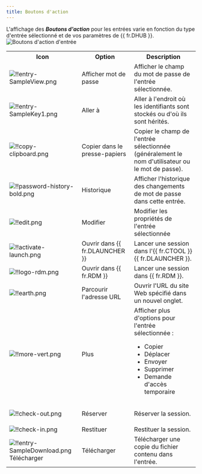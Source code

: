 ```yaml
---
title: Boutons d'action
---
```

L'affichage des ***Boutons d'action*** pour les entrées varie en fonction du type d'entrée sélectionné et de vos paramètres de {{ fr.DHUB }}.  
![Boutons d'action d'entrée](https://webdevolutions.azureedge.net/docs/fr/hub/Hub2000.png)

<table>
	<tr>
		<th>
Icon 
		</th>
		<th>
Option 
		</th>
		<th>
Description 
		</th>
	</tr>
	<tr>
		<td>

![!!entry-SampleView.png](https://webdevolutions.azureedge.net/docs/fr/hub/Icons/entry-SampleView.png) 
		</td>
		<td>
Afficher mot de passe 
		</td>
		<td>
Afficher le champ du mot de passe de l'entrée sélectionnée. 
		</td>
	</tr>
	<tr>
		<td>
![!!entry-SampleKey1.png](https://webdevolutions.azureedge.net/docs/fr/hub/Icons/entry-SampleKey1.png) 
		</td>
		<td>
Aller à 
		</td>
		<td>
Aller à l'endroit où les identifiants sont stockés ou d'où ils sont hérités. 
		</td>
	</tr>
	<tr>
		<td>
![!!copy-clipboard.png](https://webdevolutions.azureedge.net/docs/fr/hub/Icons/copy-clipboard.png) 
		</td>
		<td>
Copier dans le presse-papiers 
		</td>
		<td>
Copier le champ de l'entrée sélectionnée (généralement le nom d'utilisateur ou le mot de passe). 
		</td>
	</tr>
	<tr>
		<td>
![!!password-history-bold.png](https://webdevolutions.azureedge.net/docs/fr/hub/Icons/password-history-bold.png) 
		</td>
		<td>
Historique 
		</td>
		<td>
Afficher l'historique des changements de mot de passe dans cette entrée. 
		</td>
	</tr>
	<tr>
		<td>
![!!edit.png](https://webdevolutions.azureedge.net/docs/fr/hub/Icons/edit.png) 
		</td>
		<td>
Modifier 
		</td>
		<td>
Modifier les propriétés de l'entrée sélectionnée 
		</td>
	</tr>
	<tr>
		<td>
![!!activate-launch.png](https://webdevolutions.azureedge.net/docs/fr/hub/Icons/activate-launch.png) 
		</td>
		<td>
Ouvrir dans {{ fr.DLAUNCHER }} 
		</td>
		<td>
Lancer une session dans l'{{ fr.CTOOL }} {{ fr.DLAUNCHER }}. 
		</td>
	</tr>
	<tr>
		<td>
![!!logo-rdm.png](https://webdevolutions.azureedge.net/docs/fr/hub/Icons/logo-rdm.png) 
		</td>
		<td>
Ouvrir dans {{ fr.RDM }} 
		</td>
		<td>
Lancer une session dans {{ fr.RDM }}. 
		</td>
	</tr>
	<tr>
		<td>
![!!earth.png](https://webdevolutions.azureedge.net/docs/fr/hub/Icons/earth.png) 
		</td>
		<td>
Parcourir l'adresse URL 
		</td>
		<td>
Ouvrir l'URL du site Web spécifié dans un nouvel onglet. 
		</td>
	</tr>
	<tr>
		<td>
![!!more-vert.png](https://webdevolutions.azureedge.net/docs/fr/hub/Icons/more-vert.png) 
		</td>
		<td>
Plus 
		</td>
		<td>
Afficher plus d'options pour l'entrée sélectionnée :  

* Copier 
* Déplacer 
* Envoyer 
* Supprimer 
* Demande d'accès temporaire 
		</td>
	</tr>
	<tr>
		<td>
![!!check-out.png](https://webdevolutions.azureedge.net/docs/fr/hub/Icons/check-out.png) 
		</td>
		<td>
Réserver 
		</td>
		<td>
Réserver la session. 
		</td>
	</tr>
	<tr>
		<td>
![!!check-in.png](https://webdevolutions.azureedge.net/docs/fr/hub/Icons/check-in.png) 
		</td>
		<td>
Restituer 
		</td>
		<td>
Restituer la session. 
		</td>
	</tr>
	<tr>
		<td>
![!!entry-SampleDownload.png](https://webdevolutions.azureedge.net/docs/fr/hub/Icons/entry-SampleDownload.png) Télécharger 
		</td>
		<td>
Télécharger 
		</td>
		<td>
Télécharger une copie du fichier contenu dans l'entrée. 
		</td>
	</tr>
</table>
